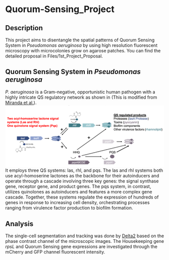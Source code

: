 # Quorum-Sensing_Project

## Description
This project aims to disentangle the spatial patterns of Quorum Sensing System in *Pseudomonas aeruginosa* by using high resolution fluorescent microscopy with microcolonies grow on agarose patches. You can find the detailed proposal in Files/1st_Project_Proposal.

## Quorum Sensing System in *Pseudomonas aeruginosa*
*P. aeruginosa* is a Gram-negative, opportunistic human pathogen with a highly intricate QS regulatory network as shown in (This is modified from  [Miranda et al.](https://link.springer.com/chapter/10.1007/978-3-031-08491-1_4)). ![Figure Below](Files/QS-scheme.png)It employs three QS systems: las, rhl, and pqs. The las and rhl systems both use acyl-homoserine lactones as the backbone for their autoinducers and operate through a cascade involving three key genes: the signal synthase gene, receptor gene, and product genes. The pqs system, in contrast, utilizes quinolones as autoinducers and features a more complex gene cascade. Together, these systems regulate the expression of hundreds of genes in response to increasing cell density, orchestrating processes ranging from virulence factor production to biofilm formation.

## Analysis
The single-cell segmentation and tracking was done by [Delta2](https://gitlab.com/delta-microscopy/delta) based on the phase contrast channel of the microscopic images. The Housekeeping gene *rpsL* and Quorum Sensing gene expressions are investigated through the mCherry and GFP channel fluorescent intensity.
